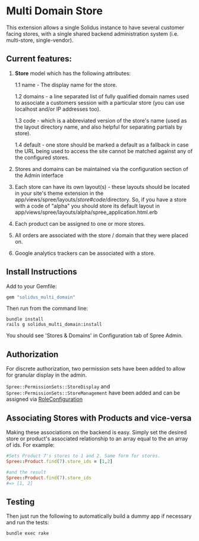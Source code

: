 Multi Domain Store
==================

This extension allows a single Solidus instance to have several customer facing
stores, with a single shared backend administration system (i.e. multi-store,
single-vendor).

Current features:
------------------

1. **Store** model which has the following attributes:

    1.1 name - The display name for the store.

    1.2 domains - a line separated list of fully qualified domain names used to
    associate a customers session with a particular store (you can use
    localhost and/or IP addresses too).

    1.3 code - which is a abbreviated version of the store's name (used as the
    layout directory name, and also helpful for separating partials by store).

    1.4 default - one store should be marked a default as a fallback in case
    the URL being used to access the site cannot be matched against any of the
    configured stores.

2. Stores and domains can be maintained via the configuration section of the
   Admin interface

2. Each store can have its own layout(s) - these layouts should be located in
   your site's theme extension in the
   app/views/spree/layouts/_store#code_/directory. So, if you have a store
   with a code of "alpha" you should store its default layout in
   app/views/spree/layouts/alpha/spree_application.html.erb

3. Each product can be assigned to one or more stores.

4. All orders are associated with the store / domain that they were placed on.

5. Google analytics trackers can be associated with a store.

Install Instructions
--------------------

Add to your Gemfile:

```ruby
gem "solidus_multi_domain"
```

Then run from the command line:

```shell
bundle install
rails g solidus_multi_domain:install
```

You should see 'Stores & Domains' in Configuration tab of Spree Admin.

Authorization
-------------

For discrete authorization, two permission sets have been added to allow for granular display in the admin.

`Spree::PermissionSets::StoreDisplay` and `Spree::PermissionSets::StoreManagement` have been added and can be assigned via [RoleConfiguration](http://docs.solidus.io/Spree/RoleConfiguration.html)

Associating Stores with Products and vice-versa
-------------

Making these associations on the backend is easy. Simply set the desired store or product's associated relationship to an array equal to the an array of ids. For example:
```ruby
#Sets Product 7's stores to 1 and 2. Same form for stores.
Spree::Product.find(7).store_ids = [1,2]

#and the result
Spree::Product.find(7).store_ids
#=> [1, 2]

```


Testing
-------

Then just run the following to automatically build a dummy app if necessary and
run the tests:

```shell
bundle exec rake
```
